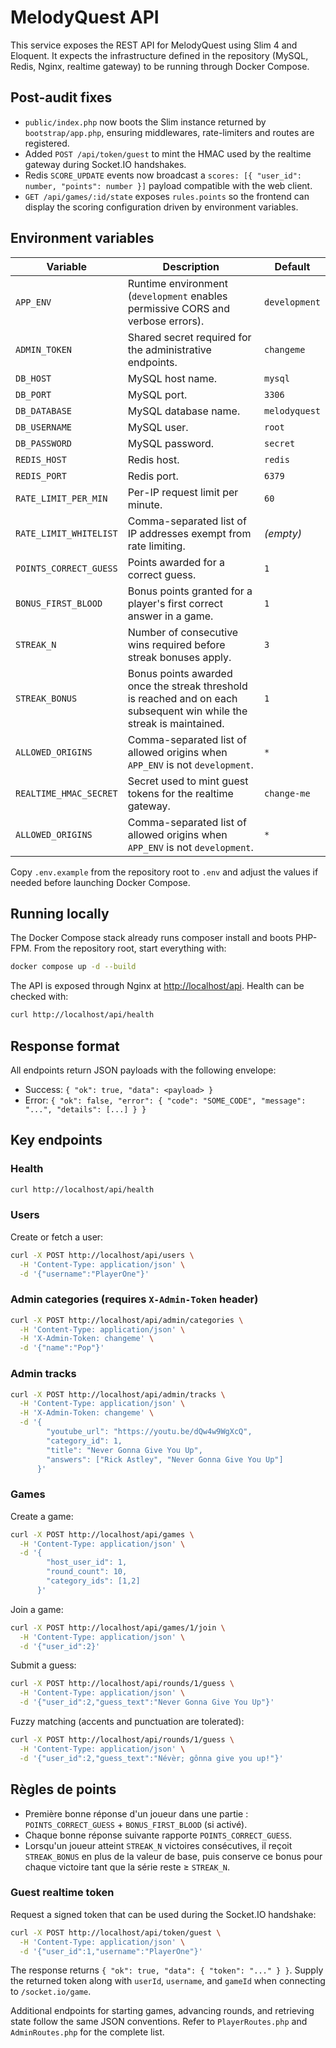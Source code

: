 # MelodyQuest API

This service exposes the REST API for MelodyQuest using Slim 4 and Eloquent. It expects the infrastructure defined in the repository (MySQL, Redis, Nginx, realtime gateway) to be running through Docker Compose.

## Post-audit fixes

- `public/index.php` now boots the Slim instance returned by `bootstrap/app.php`, ensuring middlewares, rate-limiters and routes are registered.
- Added `POST /api/token/guest` to mint the HMAC used by the realtime gateway during Socket.IO handshakes.
- Redis `SCORE_UPDATE` events now broadcast a `scores: [{ "user_id": number, "points": number }]` payload compatible with the web client.
- `GET /api/games/:id/state` exposes `rules.points` so the frontend can display the scoring configuration driven by environment variables.

## Environment variables

| Variable | Description | Default |
| --- | --- | --- |
| `APP_ENV` | Runtime environment (`development` enables permissive CORS and verbose errors). | `development` |
| `ADMIN_TOKEN` | Shared secret required for the administrative endpoints. | `changeme` |
| `DB_HOST` | MySQL host name. | `mysql` |
| `DB_PORT` | MySQL port. | `3306` |
| `DB_DATABASE` | MySQL database name. | `melodyquest` |
| `DB_USERNAME` | MySQL user. | `root` |
| `DB_PASSWORD` | MySQL password. | `secret` |
| `REDIS_HOST` | Redis host. | `redis` |
| `REDIS_PORT` | Redis port. | `6379` |
| `RATE_LIMIT_PER_MIN` | Per-IP request limit per minute. | `60` |
| `RATE_LIMIT_WHITELIST` | Comma-separated list of IP addresses exempt from rate limiting. | _(empty)_ |
| `POINTS_CORRECT_GUESS` | Points awarded for a correct guess. | `1` |
| `BONUS_FIRST_BLOOD` | Bonus points granted for a player's first correct answer in a game. | `1` |
| `STREAK_N` | Number of consecutive wins required before streak bonuses apply. | `3` |
| `STREAK_BONUS` | Bonus points awarded once the streak threshold is reached and on each subsequent win while the streak is maintained. | `1` |
| `ALLOWED_ORIGINS` | Comma-separated list of allowed origins when `APP_ENV` is not `development`. | `*` |
| `REALTIME_HMAC_SECRET` | Secret used to mint guest tokens for the realtime gateway. | `change-me` |
| `ALLOWED_ORIGINS` | Comma-separated list of allowed origins when `APP_ENV` is not `development`. | `*` |

Copy `.env.example` from the repository root to `.env` and adjust the values if needed before launching Docker Compose.

## Running locally

The Docker Compose stack already runs composer install and boots PHP-FPM. From the repository root, start everything with:

```bash
docker compose up -d --build
```

The API is exposed through Nginx at <http://localhost/api>. Health can be checked with:

```bash
curl http://localhost/api/health
```

## Response format

All endpoints return JSON payloads with the following envelope:

- Success: `{ "ok": true, "data": <payload> }`
- Error: `{ "ok": false, "error": { "code": "SOME_CODE", "message": "...", "details": [...] } }`

## Key endpoints

### Health

```bash
curl http://localhost/api/health
```

### Users

Create or fetch a user:

```bash
curl -X POST http://localhost/api/users \
  -H 'Content-Type: application/json' \
  -d '{"username":"PlayerOne"}'
```

### Admin categories (requires `X-Admin-Token` header)

```bash
curl -X POST http://localhost/api/admin/categories \
  -H 'Content-Type: application/json' \
  -H 'X-Admin-Token: changeme' \
  -d '{"name":"Pop"}'
```

### Admin tracks

```bash
curl -X POST http://localhost/api/admin/tracks \
  -H 'Content-Type: application/json' \
  -H 'X-Admin-Token: changeme' \
  -d '{
        "youtube_url": "https://youtu.be/dQw4w9WgXcQ",
        "category_id": 1,
        "title": "Never Gonna Give You Up",
        "answers": ["Rick Astley", "Never Gonna Give You Up"]
      }'
```

### Games

Create a game:

```bash
curl -X POST http://localhost/api/games \
  -H 'Content-Type: application/json' \
  -d '{
        "host_user_id": 1,
        "round_count": 10,
        "category_ids": [1,2]
      }'
```

Join a game:

```bash
curl -X POST http://localhost/api/games/1/join \
  -H 'Content-Type: application/json' \
  -d '{"user_id":2}'
```

Submit a guess:

```bash
curl -X POST http://localhost/api/rounds/1/guess \
  -H 'Content-Type: application/json' \
  -d '{"user_id":2,"guess_text":"Never Gonna Give You Up"}'
```

Fuzzy matching (accents and punctuation are tolerated):

```bash
curl -X POST http://localhost/api/rounds/1/guess \
  -H 'Content-Type: application/json' \
  -d '{"user_id":2,"guess_text":"Névèr; gônna give you up!"}'
```

## Règles de points

- Première bonne réponse d'un joueur dans une partie : `POINTS_CORRECT_GUESS` + `BONUS_FIRST_BLOOD` (si activé).
- Chaque bonne réponse suivante rapporte `POINTS_CORRECT_GUESS`.
- Lorsqu'un joueur atteint `STREAK_N` victoires consécutives, il reçoit `STREAK_BONUS` en plus de la valeur de base, puis conserve ce bonus pour chaque victoire tant que la série reste ≥ `STREAK_N`.

### Guest realtime token

Request a signed token that can be used during the Socket.IO handshake:

```bash
curl -X POST http://localhost/api/token/guest \
  -H 'Content-Type: application/json' \
  -d '{"user_id":1,"username":"PlayerOne"}'
```

The response returns `{ "ok": true, "data": { "token": "..." } }`. Supply the returned token along with `userId`, `username`, and `gameId` when connecting to `/socket.io/game`.

Additional endpoints for starting games, advancing rounds, and retrieving state follow the same JSON conventions. Refer to `PlayerRoutes.php` and `AdminRoutes.php` for the complete list.
